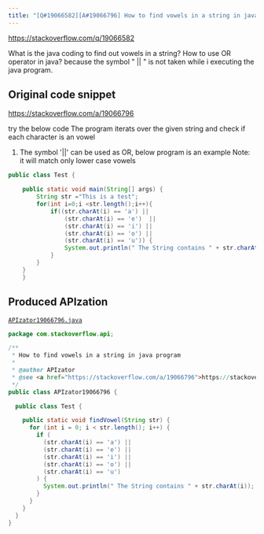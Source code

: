 ```yaml
---
title: "[Q#19066582][A#19066796] How to find vowels in a string in java program"
---
```


https://stackoverflow.com/q/19066582

What is the java coding to find out vowels in a string?
How to use OR operator in java? 
because the symbol " || " is not taken while i executing the java program.



## Original code snippet

https://stackoverflow.com/a/19066796

try the below code 
The program  iterats over the given string and check if each character is an vowel
1. The symbol '||' can be used as OR, below program is an example
Note: it will match only lower case vowels

```java
public class Test {

    public static void main(String[] args) {    
        String str ="This is a test";
        for(int i=0;i <str.length();i++){
            if((str.charAt(i) == 'a') || 
                (str.charAt(i) == 'e')  ||
                (str.charAt(i) == 'i') || 
                (str.charAt(i) == 'o') ||
                (str.charAt(i) == 'u')) {
                System.out.println(" The String contains " + str.charAt(i));
            }
        }
    }
    }
```

## Produced APIzation

[`APIzator19066796.java`](/data/search/java/APIzator19066796.java)

```java
package com.stackoverflow.api;

/**
 * How to find vowels in a string in java program
 *
 * @author APIzator
 * @see <a href="https://stackoverflow.com/a/19066796">https://stackoverflow.com/a/19066796</a>
 */
public class APIzator19066796 {

  public class Test {

    public static void findVowel(String str) {
      for (int i = 0; i < str.length(); i++) {
        if (
          (str.charAt(i) == 'a') ||
          (str.charAt(i) == 'e') ||
          (str.charAt(i) == 'i') ||
          (str.charAt(i) == 'o') ||
          (str.charAt(i) == 'u')
        ) {
          System.out.println(" The String contains " + str.charAt(i));
        }
      }
    }
  }
}
```